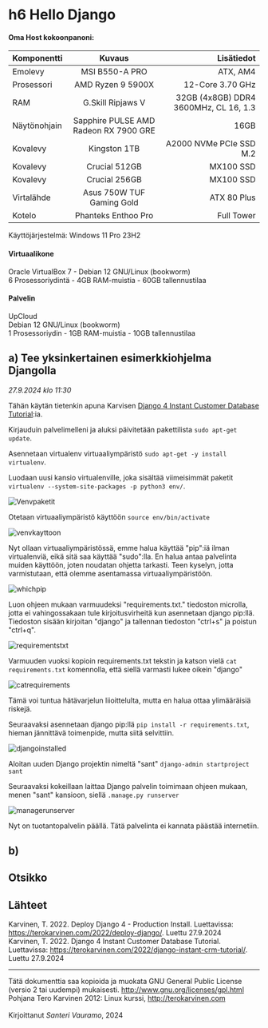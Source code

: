 # h6 Hello Django

#### Oma Host kokoonpanoni:

| Komponentti | Kuvaus | Lisätiedot |
| :---        |    :----:   |          ---: |
| Emolevy | MSI B550-A PRO | ATX, AM4 |
| Prosessori   | AMD Ryzen 9 5900X | 12-Core 3.70 GHz |
| RAM   | G.Skill  Ripjaws V |  32GB (4x8GB) DDR4 3600MHz, CL 16, 1.3  |
| Näytönohjain   | Sapphire PULSE AMD Radeon RX 7900 GRE        | 16GB     |
| Kovalevy   | Kingston 1TB        | A2000 NVMe PCIe SSD M.2      |
| Kovalevy   | Crucial 512GB        | MX100 SSD     |
| Kovalevy   | Crucial 256GB        | MX100 SSD     |
| Virtalähde   | Asus 750W TUF Gaming Gold        | ATX 80 Plus      |
| Kotelo   | Phanteks Enthoo Pro       |  Full Tower      |

Käyttöjärjestelmä: Windows 11 Pro 23H2

#### Virtuaalikone
Oracle VirtualBox 7 - Debian 12 GNU/Linux (bookworm)<br>
6 Prosessoriydintä - 4GB RAM-muistia - 60GB tallennustilaa

#### Palvelin
UpCloud<br>
Debian 12 GNU/Linux (bookworm)<br>
1 Prosessoriydin - 1GB RAM-muistia - 10GB tallennustilaa

## a) Tee yksinkertainen esimerkkiohjelma Djangolla

*27.9.2024 klo 11:30*

Tähän käytän tietenkin apuna Karvisen [Django 4 Instant Customer Database Tutorial](https://terokarvinen.com/2022/django-instant-crm-tutorial/):ia.

Kirjauduin palvelimelleni ja aluksi päivitetään pakettilista ``sudo apt-get update``. 

Asennetaan virtualenv virtuaaliympäristö ``sudo apt-get -y install virtualenv``. 

Luodaan uusi kansio virtualenville, joka sisältää viimeisimmät paketit ``virtualenv --system-site-packages -p python3 env/``.

![Venvpaketit](https://github.com/user-attachments/assets/e335692f-fce8-4ace-a9d4-bf573d87c790)

Otetaan virtuaaliympäristö käyttöön ``source env/bin/activate``

![venvkayttoon](https://github.com/user-attachments/assets/dec76d2f-728a-465a-b3e8-edb49ebc6c80)

Nyt ollaan virtuaaliympäristössä, emme halua käyttää "pip":iä ilman virtualenviä, eikä sitä saa käyttää "sudo":lla. En halua antaa palvelinta muiden käyttöön, joten noudatan ohjetta tarkasti. Teen kyselyn, jotta varmistutaan, että olemme asentamassa virtuaaliympäristöön.

![whichpip](https://github.com/user-attachments/assets/4f44af41-382e-46f5-b050-df4b23999c8a)

Luon ohjeen mukaan varmuudeksi "requirements.txt." tiedoston microlla, jotta ei vahingossakaan tule kirjoitusvirheitä kun asennetaan django pip:llä. Tiedoston sisään kirjoitan "django" ja tallennan tiedoston "ctrl+s" ja poistun "ctrl+q".

![requirementstxt](https://github.com/user-attachments/assets/71d45db8-0f8f-446e-88fc-89aecd82f8a1)

Varmuuden vuoksi kopioin requirements.txt tekstin ja katson vielä ``cat requirements.txt`` komennolla, että siellä varmasti lukee oikein "django"

![catrequirements](https://github.com/user-attachments/assets/c652f279-bdc9-4267-b3e3-efec9da6b5e8)

Tämä voi tuntua hätävarjelun liioittelulta, mutta en halua ottaa ylimääräisiä riskejä.

Seuraavaksi asennetaan django pip:llä ``pip install -r requirements.txt``, hieman jännittävä toimenpide, mutta siitä selvittiin.

![djangoinstalled](https://github.com/user-attachments/assets/fd1553ab-c6d5-4673-937b-04217fa23d98)

Aloitan uuden Django projektin nimeltä "sant" ``django-admin startproject sant``

Seuraavaksi kokeillaan laittaa Django palvelin toimimaan ohjeen mukaan, menen "sant" kansioon, siellä ``.manage.py runserver``

![managerunserver](https://github.com/user-attachments/assets/6a48a957-5590-458a-925e-53254b300ecd)

Nyt on tuotantopalvelin päällä. Tätä palvelinta ei kannata päästää internetiin.






## b)




## Otsikko


## Lähteet

Karvinen, T. 2022. Deploy Django 4 - Production Install. Luettavissa: https://terokarvinen.com/2022/deploy-django/. Luettu 27.9.2024<br>
Karvinen, T. 2022. Django 4 Instant Customer Database Tutorial. Luettavissa: https://terokarvinen.com/2022/django-instant-crm-tutorial/. Luettu 27.9.2024<br>

---

Tätä dokumenttia saa kopioida ja muokata GNU General Public License (versio 2 tai uudempi) mukaisesti. http://www.gnu.org/licenses/gpl.html<br>
Pohjana Tero Karvinen 2012: Linux kurssi, http://terokarvinen.com<br><br>
Kirjoittanut <em>Santeri Vauramo</em>, 2024
